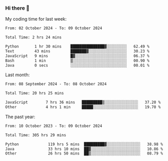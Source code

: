 ### Hi there 👋

My coding time for last week:

<!--START_SECTION:week-->

```txt
From: 02 October 2024 - To: 09 October 2024

Total Time: 2 hrs 24 mins

Python       1 hr 30 mins    ███████████████▓░░░░░░░░░   62.49 %
Text         43 mins         ███████▓░░░░░░░░░░░░░░░░░   30.23 %
JavaScript   9 mins          █▓░░░░░░░░░░░░░░░░░░░░░░░   06.37 %
Bash         1 min           ▒░░░░░░░░░░░░░░░░░░░░░░░░   00.90 %
Java         0 secs          ░░░░░░░░░░░░░░░░░░░░░░░░░   00.01 %
```

<!--END_SECTION:week-->

Last month:

<!--START_SECTION:month-->

```txt
From: 08 September 2024 - To: 08 October 2024

Total Time: 20 hrs 25 mins

JavaScript        7 hrs 36 mins   █████████▒░░░░░░░░░░░░░░░   37.20 %
Other             4 hrs 1 min     █████░░░░░░░░░░░░░░░░░░░░   19.70 %
```

<!--END_SECTION:month-->

The past year:

<!--START_SECTION:year-->

```txt
From: 10 October 2023 - To: 09 October 2024

Total Time: 305 hrs 29 mins

Python             119 hrs 5 mins  █████████▓░░░░░░░░░░░░░░░   38.98 %
Java               33 hrs 10 mins  ██▓░░░░░░░░░░░░░░░░░░░░░░   10.86 %
Other              26 hrs 50 mins  ██▒░░░░░░░░░░░░░░░░░░░░░░   08.79 %
```

<!--END_SECTION:year-->

